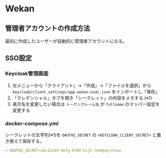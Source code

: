 # Wekan

## 管理者アカウントの作成方法

最初に作成したユーザーが自動的に管理者アカウントになる。

## SSO設定

### Keycloak管理画面

1. 左メニューから「クライアント」→「作成」→「ファイルを選択」から `keycloak/client_settings/app-wekan-oidc.json` をインポートし「保存」
2. 「クレデンシャル」タブを開き「シークレット」の内容をメモする (※1)
3. 表示名を変更したい場合は `トークンクレーム名` が `fullname` のマッパー設定を変更する

### docker-compose.yml

シークレットの文字列(※1)を `OAUTH2_SECRET` の `<KEYCLOAK_CLIENT_SECRET>` と置き換えて保存する。

```yaml
- OAUTH2_SECRET=abc12345-defg-6789-hijk-lmn0pqrstuvw
```
